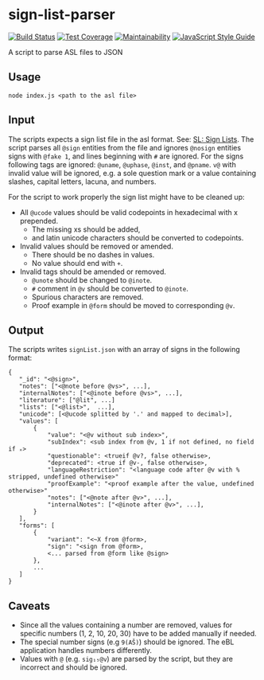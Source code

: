 # sign-list-parser

[![Build Status](https://travis-ci.com/ElectronicBabylonianLiterature/sign-list-parser.svg?branch=master)](https://travis-ci.com/ElectronicBabylonianLiterature/sign-list-parser)
[![Test Coverage](https://api.codeclimate.com/v1/badges/ec4866b077a383114d36/test_coverage)](https://codeclimate.com/github/ElectronicBabylonianLiterature/sign-list-parser/test_coverage)
[![Maintainability](https://api.codeclimate.com/v1/badges/ec4866b077a383114d36/maintainability)](https://codeclimate.com/github/ElectronicBabylonianLiterature/sign-list-parser/maintainability)
[![JavaScript Style Guide](https://img.shields.io/badge/code_style-standard-brightgreen.svg)](https://standardjs.com)

A script to parse ASL files to JSON

## Usage

```
node index.js <path to the asl file>
```

## Input

The scripts expects a sign list file in the asl format. See: [SL: Sign Lists](http://build-oracc.museum.upenn.edu/ns/sl/1.0/). The script parses all `@sign` entities from the file and ignores `@nosign` entities signs with `@fake 1`, and lines beginning with `#` are ignored. For the signs following tags are ignored: `@uname`, `@uphase`, `@inst`, and `@pname`. `v@` with invalid value will be ignored, e.g. a sole question mark or a value containing slashes, capital letters, lacuna, and numbers.

For the script to work properly the sign list might have to be cleaned up:

- All `@ucode` values should be valid codepoints in hexadecimal with x prepended.
    - The missing xs should be added,
    - and latin unicode characters should be converted to codepoints.
- Invalid values should be removed or amended.
    - There should be no dashes in values.
    - No value should end with `+`.
- Invalid tags should be amended or removed.
    - `@unote` should be changed to `@inote`.
    - `#` comment in `@v` should be converted to `@inote`.
    - Spurious characters are removed.
    - Proof example in `@form` should be moved to corresponding `@v`.

## Output

The scripts writes `signList.json` with an array of signs in the following format:

 ```
{
    "_id": "<@sign>",
    "notes": ["<@note before @vs>", ...],
    "internalNotes": ["<@inote before @vs>", ...],
    "literature": ["@lit", ...]
    "lists": ["<@list>",  ...],
    "unicode": [<@ucode splitted by '.' and mapped to decimal>],
    "values": [
        {
            "value": "<@v without sub index>",
            "subIndex": <sub index from @v, 1 if not defined, no field if ₓ>
            "questionable": <trueif @v?, false otherwise>,
            "deprecated": <true if @v-, false otherwise>,
            "languageRestriction": "<language code after @v with % stripped, undefined otherwise>"
            "proofExample": "<proof example after the value, undefined otherwise>"
            "notes": ["<@note after @v>", ...],
            "internalNotes": ["<@inote after @v>", ...],
        }
    ],
    "forms": [
        {
            "variant": "<~X from @form>,
            "sign": "<sign from @form>,
            <... parsed from @form like @sign>
        },
        ...
    ]
}
```

## Caveats

- Since all the values containing a number are removed, values for specific numbers (1, 2, 10, 20, 30) have to be added manually if needed.
- The special number signs (e.g `9(AŠ)`) should be ignored. The eBL application handles numbers differently.
- Values with `@` (e.g. `sig₁₅@v`) are parsed by the script, but they are incorrect and should be ignored.

